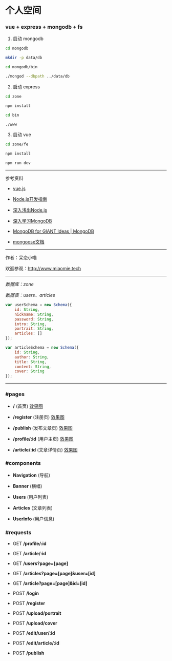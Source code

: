 # 个人空间 #

### vue + express + mongodb + fs ###

1. 启动 mongodb

```bash
cd mongodb

mkdir -p data/db

cd mongodb/bin

./mongod --dbpath ../data/db
```

2. 启动 express

```bash
cd zone

npm install

cd bin

./www
```

3. 启动 vue

```bash
cd zone/fe

npm install

npm run dev
```

*****

参考资料

+ [vue.js](http://cn.vuejs.org/)

+ [Node.js开发指南](https://github.com/sunmengyuan/book/blob/master/Node.js%E5%BC%80%E5%8F%91%E6%8C%87%E5%8D%97.pdf)

+ [深入浅出Node.js](https://github.com/sunmengyuan/book/blob/master/%E6%B7%B1%E5%85%A5%E6%B5%85%E5%87%BANode.js.pdf)

+ [深入学习MongoDB](https://github.com/sunmengyuan/book/blob/master/%E6%B7%B1%E5%85%A5%E5%AD%A6%E4%B9%A0MongoDB.pdf)

+ [MongoDB for GIANT Ideas | MongoDB](https://www.mongodb.com/)

+ [mongoose文档](http://www.nodeclass.com/api/mongoose.html)

*****

作者：呆恋小喵

欢迎参观：<http://www.miaomie.tech>

*****

_数据库：zone_

_数据表：users、articles_

```javascript
var userSchema = new Schema({
    id: String,
    nickname: String,
    password: String,
    intro: String,
    portrait: String,
    articles: []
});
```
```javascript
var articleSchema = new Schema({
    id: String,
    author: String,
    title: String,
    content: String,
    cover: String
});
```

*****

### #pages ###

+ __/__ (首页) [效果图]()

+ __/register__ (注册页) [效果图]()

+ __/publish__ (发布文章页) [效果图]()

+ __/profile/:id__ (用户主页) [效果图]()

+ __/article/:id__ (文章详情页) [效果图]()

### #components ###

+ __Navigation__ (导航)

+ __Banner__ (横幅)

+ __Users__ (用户列表)

+ __Articles__ (文章列表)

+ __UserInfo__ (用户信息)

### #requests ###

+ GET __/profile/:id__

+ GET __/article/:id__

+ GET __/users?page=[page]__

+ GET __/articles?page=[page]&user=[id]__

+ GET __/article?page=[page]&id=[id]__

+ POST __/login__

+ POST __/register__

+ POST __/upload/portrait__

+ POST __/upload/cover__

+ POST __/edit/user/:id__

+ POST __/edit/article/:id__

+ POST __/publish__